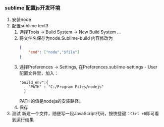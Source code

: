 ### sublime 配置js开发环境
1. 安装node
2. 配置sublime text3 
    1. 选择Tools -> Bulid System -> New Build System ...
    2. 将文件名保存为node.Sublime-build
        内容修改为
        ```json
        {
            "cmd": ["node","$file"]
        }
        ```
    3. 选择Preferences -> Settings, 在Preferences.sublime-settings - User配置文件里，加入：
        ```
        "build_env":{
            "PATH" : "C:/Program Files/nodejs"
          }
        ```
        PATH的值是nodejs的安装路径。
    4. 保存
3. 测试
    新建一个文件，随便写一段JavaScript代码，按快捷键：`Ctrl +B`即可看到运行结果